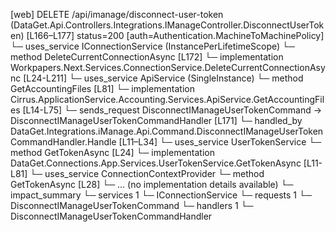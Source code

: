 [web] DELETE /api/imanage/disconnect-user-token  (DataGet.Api.Controllers.Integrations.IManageController.DisconnectUserToken)  [L166–L177] status=200 [auth=Authentication.MachineToMachinePolicy]
  └─ uses_service IConnectionService (InstancePerLifetimeScope)
    └─ method DeleteCurrentConnectionAsync [L172]
      └─ implementation Workpapers.Next.Services.ConnectionService.DeleteCurrentConnectionAsync [L24-L211]
        └─ uses_service ApiService (SingleInstance)
          └─ method GetAccountingFiles [L81]
            └─ implementation Cirrus.ApplicationService.Accounting.Services.ApiService.GetAccountingFiles [L14-L75]
  └─ sends_request DisconnectIManageUserTokenCommand -> DisconnectIManageUserTokenCommandHandler [L171]
    └─ handled_by DataGet.Integrations.iManage.Api.Command.DisconnectIManageUserTokenCommandHandler.Handle [L11–L34]
      └─ uses_service UserTokenService
        └─ method GetTokenAsync [L24]
          └─ implementation DataGet.Connections.App.Services.UserTokenService.GetTokenAsync [L11-L81]
            └─ uses_service ConnectionContextProvider
              └─ method GetTokenAsync [L28]
                └─ ... (no implementation details available)
  └─ impact_summary
    └─ services 1
      └─ IConnectionService
    └─ requests 1
      └─ DisconnectIManageUserTokenCommand
    └─ handlers 1
      └─ DisconnectIManageUserTokenCommandHandler

